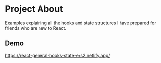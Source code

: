 # Project About
 Examples explaining all the hooks and state structures I have prepared for friends who are new to React.
 ## Demo
 https://react-general-hooks-state-exs2.netlify.app/